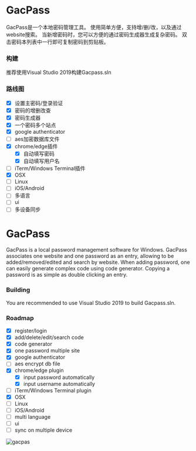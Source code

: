 # GacPass

GacPass是一个本地密码管理工具。
使用简单方便，支持增/删/改，以及通过website搜索。
当新增密码时，您可以方便的通过密码生成器生成复杂密码。
双击密码本列表中一行即可复制密码到剪贴板。

### 构建
推荐使用Visual Studio 2019构建Gacpass.sln

### 路线图
- [x] 设置主密码/登录验证
- [x] 密码的增删改查
- [x] 密码生成器
- [x] 一个密码多个站点
- [x] google authenticator 
- [ ] aes加密数据库文件
- [x] chrome/edge插件
  - [x] 自动填写密码
  - [x] 自动填写用户名
- [ ] iTerm/Windows Terminal插件
- [x] OSX
- [ ] Linux
- [ ] iOS/Android
- [ ] 多语言
- [ ] ui
- [ ] 多设备同步

# GacPass
GacPass is a local password management software for Windows.
GacPass associates one website and one password as an entry, allowing to be added/removed/edited and search by website.
When adding password, one can easily generate complex code using code generator.
Copying a password is as simple as double clicking an entry.

### Building
You are recommended to use Visual Studio 2019 to build Gacpass.sln.

### Roadmap
- [x] register/login
- [x] add/delete/edit/search code
- [x] code generator
- [x] one password multiple site
- [x] google authenticator 
- [ ] aes encrypt db file
- [x] chrome/edge plugin
  - [x] input password automatically
  - [x] input username automatically
- [ ] iTerm/Windows Terminal plugin
- [x] OSX
- [ ] Linux
- [ ] iOS/Android
- [ ] multi language
- [ ] ui
- [ ] sync on multiple device

![gacpas](https://user-images.githubusercontent.com/1700820/89509953-89b38800-d802-11ea-9aec-39b655940736.gif)
